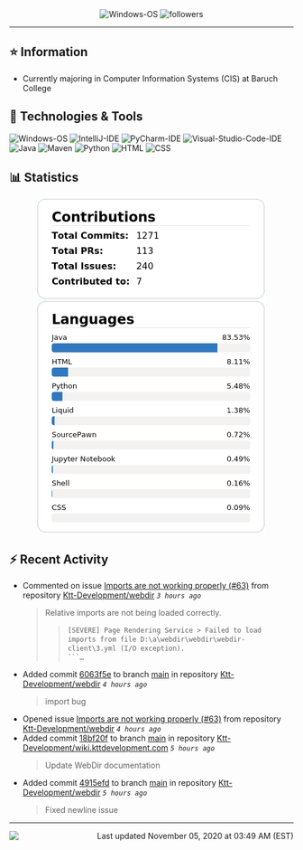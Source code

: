 <div align="center">
    <img 
        src="https://img.shields.io/badge/OS-Windows-informational?style=for-the-badge&color=3278be"
        alt="Windows-OS">
    <img 
        src="https://img.shields.io/github/followers/katsute?color=3278be&style=for-the-badge"
        alt="followers">
</div>

<hr>

## ⭐ Information

 - Currently majoring in Computer Information Systems (CIS) at Baruch College

## 🔧 Technologies & Tools

<img 
    src="https://img.shields.io/badge/OS-Windows-informational?style=flat-square&color=3278be"
    alt="Windows-OS">
<img 
    src="https://img.shields.io/badge/Editor-IntelliJ_IDEA-informational?style=flat-square&logo=intellij-idea&logoColor=white&color=3278be"
    alt="IntelliJ-IDE">
<img 
    src="https://img.shields.io/badge/Editor-PyCharm-informational?style=flat-square&logo=pycharm&logoColor=white&color=3278be"
    alt="PyCharm-IDE">
<img 
    src="https://img.shields.io/badge/Editor-Visual_Studio_Code-informational?style=flat-square&logo=Visual-Studio-Code&logoColor=white&color=3278be"
    alt="Visual-Studio-Code-IDE">
<img 
    src="https://img.shields.io/badge/Code-Java-informational?style=flat-square&logo=java&logoColor=white&color=3278be"
    alt="Java">
<img 
    src="https://img.shields.io/badge/Tools-Maven-informational?style=flat-square&logo=apache-maven&logoColor=white&color=3278be"
    alt="Maven">
<img 
    src="https://img.shields.io/badge/Code-Python-informational?style=flat-square&logo=python&logoColor=white&color=3278be"
    alt="Python">
<img 
    src="https://img.shields.io/badge/Code-HTML-informational?style=flat-square&logo=html5&logoColor=white&color=3278be"
    alt="HTML">
<img 
    src="https://img.shields.io/badge/Code-CSS-informational?style=flat-square&logo=css-wizardry&logoColor=white&color=3278be"
    alt="CSS">

## 📊 Statistics
<div align="center">
    <a href="https://github.com/Katsute/">
        <img src="https://github.com/Katsute/Katsute/blob/main/contributions.png">
    </a>
    <a href="https://github.com/Katsute/">
        <img src="https://github.com/Katsute/Katsute/blob/main/languages.png">
    </a>
</div>

## ⚡ Recent Activity

 - Commented on issue [Imports are not working properly (#63)](https://github.com/Ktt-Development/webdir/issues/63#issuecomment-722150265) from repository [Ktt-Development/webdir](https://github.com/Ktt-Development/webdir)  *`3 hours ago`*
   > Relative imports are not being loaded correctly.
   >  > ```
   >  > [SEVERE] Page Rendering Service > Failed to load imports from file D:\a\webdir\webdir\webdir-client\3.yml (I/O exception).
   >  > ```…
 - Added commit [6063f5e](https://github.com/Ktt-Development/webdir/commit/6063f5e4bccec49aed5eb01b2b655fd3a1e53e50) to branch [main](https://github.com/Ktt-Development/webdir/tree/main) in repository [Ktt-Development/webdir](https://github.com/Ktt-Development/webdir)  *`4 hours ago`*
   > import bug
 - Opened issue [Imports are not working properly (#63)](https://github.com/Ktt-Development/webdir/issues/63) from repository [Ktt-Development/webdir](https://github.com/Ktt-Development/webdir)  *`4 hours ago`*
 - Added commit [18bf20f](https://github.com/Ktt-Development/wiki.kttdevelopment.com/commit/18bf20f5585b517b18aaee291dae9c1b5ec34dd4) to branch [main](https://github.com/Ktt-Development/wiki.kttdevelopment.com/tree/main) in repository [Ktt-Development/wiki.kttdevelopment.com](https://github.com/Ktt-Development/wiki.kttdevelopment.com)  *`5 hours ago`*
   > Update WebDir documentation
 - Added commit [4915efd](https://github.com/Ktt-Development/webdir/commit/4915efdfc1db045cbb95636a71b033e30b24fe46) to branch [main](https://github.com/Ktt-Development/webdir/tree/main) in repository [Ktt-Development/webdir](https://github.com/Ktt-Development/webdir)  *`5 hours ago`*
   > Fixed newline issue

---
<img align="left" src="https://github.com/Katsute/Katsute/workflows/Update%20README.md/badge.svg"><p align="right">Last updated November 05, 2020 at 03:49 AM (EST)</p>
